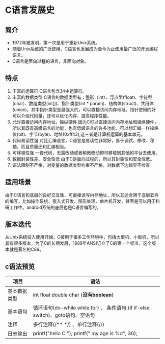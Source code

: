 
# C语言发展史

## 简介
* 1972年被发明，第一次是用于重新Unix系统。
* 随着Unix系统的广泛使用，C语言也发展成为至今为止使用最广泛的开发编程语言。
* C语言是面向过程的语言，非面向对象。

## 特点

1. 丰富的运算符
    C语言包含34中运算符。
2. 丰富的数据类型
    C语言的数据类型有：整形（int）、浮点型(float)、字符型(char)、数组类型(int[])、指针类型(int * param)、结构体(struct)、共用体(union)。其中指针类型是最强大的，可以直接访问内存地址，指针使用的好可以介绍代码量，还可以优化内存、提高程序性能。
3. 允许直接访问内存地址，操纵硬件
    因为C可以直接访问内存地址和操纵硬件，所以其既有高级语言的功能，也有低级语言的许多功能，可以想汇编一样操纵位(bit)、字节(byte)、地址(0xff43),这三者是计算机运算的基本单元。
4. 代码易读性强
    对比汇编语言，C语言是易读性非常好，易于调试、修改、移植。而且质量还和汇编相当。
5. 可移植性强
    一套代码，无需改动或者稍微改动即可移植到其他的平台去使用。
6. 数据封装性差、安全性低
    由于C是面向过程的，所以其封装性和安全性低。
7. 语法限制不严格，对变量的数据类型约束不严格，对数据下边越界不检查

## 适用场景
由于C语言和底层的良好交互性、可直接读写内存地址，所以其适合用于底层软件的编写，比如操作系统、嵌入式开发、图形处理、单片机开发，甚至是可以用于科研工作中。android系统的底层也是C语言编写的。

## 版本迭代
从Unix系统投入使用开始，C被用于很多工作环境中，包括大型机、小型机，所以其有很多版本，为了C的长期发展，1989年ANSI订立了C的第一个标准，这个版本就是著名的C89。

## c语法预览
| 项目  | 语法  |
|---|---|
| 基本数据类型  | int float double char (**没有boolean**)  |
| 基本语句  | 循环语句(do-while while for) 、 条件语句 (if if-else switch)、goto语句、空语句   |
| 注释  | 多行注释(/** */) 、单行注释(//)  |
| 日志输出  | printf("hello C "); printf(" my age is %d", 30);  |
